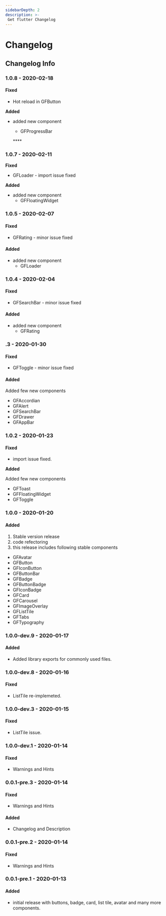 ```yaml
---
sidebarDepth: 2
description: >- 
 Get flutter Changelog
---
```


# Changelog
## Changelog Info

### 1.0.8 - 2020-02-18

#### Fixed

* Hot reload in GFButton

**Added**

* added new component

  * GFProgressBar

  \*\*\*\*

### **1.0.7 - 2020-02-11**

**Fixed**

* GFLoader - import issue fixed

**Added**

* added new component
  * GFFloatingWidget

### 1.0.5 - 2020-02-07

#### Fixed

* GFRating - minor issue fixed

#### Added

* added new component
  * GFLoader

### 1.0.4 - 2020-02-04

#### Fixed

* GFSearchBar - minor issue fixed

#### Added

* added new component
  * GFRating

### .3 - 2020-01-30

#### Fixed

* GFToggle - minor issue fixed

#### Added

Added few new components

* GFAccordian
* GFAlert
* GFSearchBar
* GFDrawer
* GFAppBar

### 1.0.2 - 2020-01-23

#### Fixed

* import issue fixed.

**Added**

Added few new components

* GFToast
* GFFloatingWidget
* GFToggle

### 1.0.0 - 2020-01-20

#### Added

1. Stable version release
2. code refectoring
3. this release includes following stable components

* GFAvatar
* GFButton
* GFIconButton
* GFButtonBar
* GFBadge
* GFButtonBadge
* GFIconBadge
* GFCard
* GFCarousel
* GFImageOverlay
* GFListTile
* GFTabs
* GFTypography

### 1.0.0-dev.9 - 2020-01-17

#### Added

* Added library exports for commonly used files.

### 1.0.0-dev.8 - 2020-01-16

#### Fixed

* ListTile re-implemeted.

### 1.0.0-dev.3 - 2020-01-15

#### Fixed

* ListTile issue.

### 1.0.0-dev.1 - 2020-01-14

#### Fixed

* Warnings and Hints

### 0.0.1-pre.3 - 2020-01-14

#### Fixed

* Warnings and Hints

#### Added

* Changelog and Description

### 0.0.1-pre.2 - 2020-01-14

#### Fixed

* Warnings and Hints

### 0.0.1-pre.1 - 2020-01-13

#### Added

* initial release with buttons, badge, card, list tile, avatar and many more components.

